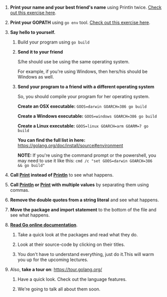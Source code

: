 1. **Print your name and your best friend's name** using Println twice. [Check out this exercise here](https://github.com/inancgumus/learngo/tree/master/02-write-your-first-program/exercises/01-print-names).

2. **Print your GOPATH** using `go env` tool. [Check out this exercise here](https://github.com/inancgumus/learngo/tree/master/02-write-your-first-program/exercises/02-print-gopath).

3. **Say hello to yourself.**

    1. Build your program using `go build`
   
    2. **Send it to your friend**

       S/he should use be using the same operating system.

       For example, if you're using Windows, then hers/his should be Windows as well.

    3. **Send your program to a friend with a different operating system**

       So, you should compile your program for her operating system.

       **Create an OSX executable:**
       `GOOS=darwin GOARCH=386 go build`

       **Create a Windows executable:**
       `GOOS=windows GOARCH=386 go build`

       **Create a Linux executable:**
       `GOOS=linux GOARCH=arm GOARM=7 go build`

       **You can find the full list in here:**
       https://golang.org/doc/install/source#environment

       **NOTE:** If you're using the command prompt or the powershell, you may need to use it like this:
       `cmd /c "set GOOS=darwin GOARCH=386 && go build"`
   
4. **Call [Print](https://golang.org/pkg/fmt/#Print) instead of [Println](https://golang.org/pkg/fmt/#Println)** to see what happens.

5. **Call [Println](https://golang.org/pkg/fmt/#Println) or [Print](https://golang.org/pkg/fmt/#Print) with multiple values** by separating them using commas.

6. **Remove the double quotes from a string literal** and see what happens.

7. **Move the package and import statement** to the bottom of the file and see what happens.

8. **[Read Go online documentation](https://golang.org/pkg)**.

    1. Take a quick look at the packages and read what they do.

    2. Look at their source-code by clicking on their titles.

    3. You don't have to understand everything, just do it.This will warm you up for the upcoming lectures.

9. Also, **take a tour on**: https://tour.golang.org/

    1. Have a quick look. Check out the language features.
    
    2. We're going to talk all about them soon.